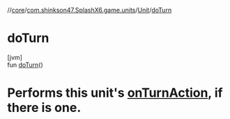 //[core](../../../index.md)/[com.shinkson47.SplashX6.game.units](../index.md)/[Unit](index.md)/[doTurn](do-turn.md)

# doTurn

[jvm]\
fun [doTurn](do-turn.md)()

# Performs this unit's [onTurnAction](on-turn-action.md), if there is one.
